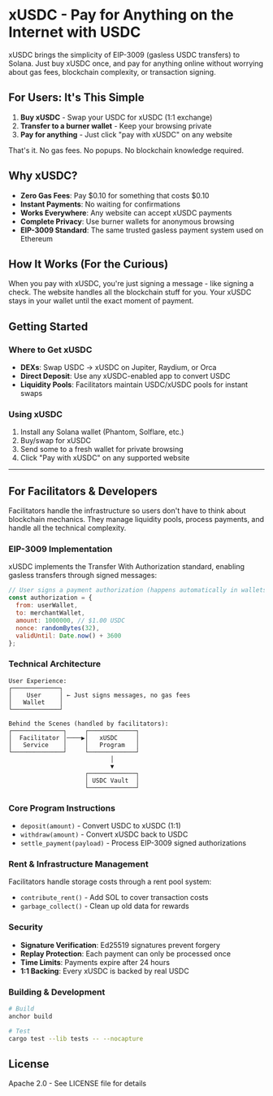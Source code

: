 # xUSDC - Pay for Anything on the Internet with USDC

xUSDC brings the simplicity of EIP-3009 (gasless USDC transfers) to Solana. Just buy xUSDC once, and pay for anything online without worrying about gas fees, blockchain complexity, or transaction signing.

## For Users: It's This Simple

1. **Buy xUSDC** - Swap your USDC for xUSDC (1:1 exchange)
2. **Transfer to a burner wallet** - Keep your browsing private
3. **Pay for anything** - Just click "pay with xUSDC" on any website

That's it. No gas fees. No popups. No blockchain knowledge required.

## Why xUSDC?

- **Zero Gas Fees**: Pay $0.10 for something that costs $0.10
- **Instant Payments**: No waiting for confirmations
- **Works Everywhere**: Any website can accept xUSDC payments
- **Complete Privacy**: Use burner wallets for anonymous browsing
- **EIP-3009 Standard**: The same trusted gasless payment system used on Ethereum

## How It Works (For the Curious)

When you pay with xUSDC, you're just signing a message - like signing a check. The website handles all the blockchain stuff for you. Your xUSDC stays in your wallet until the exact moment of payment.

## Getting Started

### Where to Get xUSDC
- **DEXs**: Swap USDC → xUSDC on Jupiter, Raydium, or Orca
- **Direct Deposit**: Use any xUSDC-enabled app to convert USDC
- **Liquidity Pools**: Facilitators maintain USDC/xUSDC pools for instant swaps

### Using xUSDC
1. Install any Solana wallet (Phantom, Solflare, etc.)
2. Buy/swap for xUSDC
3. Send some to a fresh wallet for private browsing
4. Click "Pay with xUSDC" on any supported website

---

## For Facilitators & Developers

Facilitators handle the infrastructure so users don't have to think about blockchain mechanics. They manage liquidity pools, process payments, and handle all the technical complexity.

### EIP-3009 Implementation

xUSDC implements the Transfer With Authorization standard, enabling gasless transfers through signed messages:

```javascript
// User signs a payment authorization (happens automatically in wallets)
const authorization = {
  from: userWallet,
  to: merchantWallet,
  amount: 1000000, // $1.00 USDC
  nonce: randomBytes(32),
  validUntil: Date.now() + 3600
};
```

### Technical Architecture

```
User Experience:
┌─────────────┐
│    User     │ ← Just signs messages, no gas fees
│   Wallet    │
└─────────────┘

Behind the Scenes (handled by facilitators):
┌──────────────┐     ┌─────────────┐
│  Facilitator │────▶│   xUSDC     │
│   Service    │     │   Program   │
└──────────────┘     └─────────────┘
                            │
                            ▼
                     ┌─────────────┐
                     │ USDC Vault  │
                     └─────────────┘
```

### Core Program Instructions

- `deposit(amount)` - Convert USDC to xUSDC (1:1)
- `withdraw(amount)` - Convert xUSDC back to USDC
- `settle_payment(payload)` - Process EIP-3009 signed authorizations

### Rent & Infrastructure Management

Facilitators handle storage costs through a rent pool system:
- `contribute_rent()` - Add SOL to cover transaction costs
- `garbage_collect()` - Clean up old data for rewards

### Security

- **Signature Verification**: Ed25519 signatures prevent forgery
- **Replay Protection**: Each payment can only be processed once
- **Time Limits**: Payments expire after 24 hours
- **1:1 Backing**: Every xUSDC is backed by real USDC


### Building & Development

```bash
# Build
anchor build

# Test
cargo test --lib tests -- --nocapture
```

## License

Apache 2.0 - See LICENSE file for details
